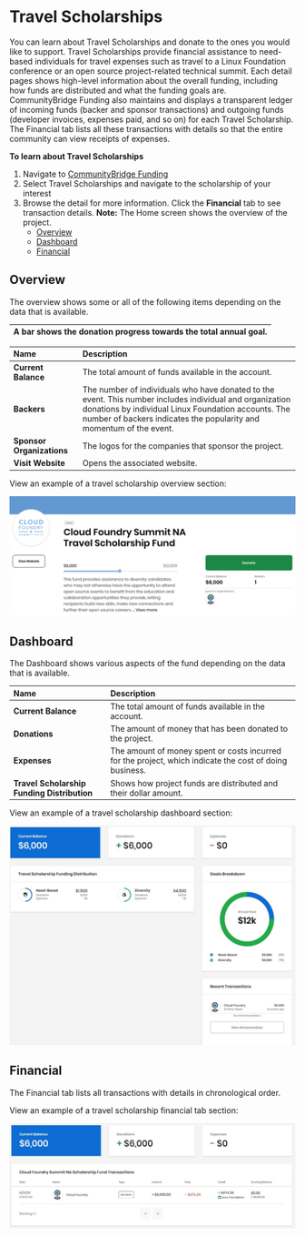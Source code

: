 # Travel Scholarships

You can learn about Travel Scholarships and donate to the ones you would like to support. Travel Scholarships provide financial assistance to need-based individuals for travel expenses such as travel to a Linux Foundation conference or an open source project-related technical summit. Each detail pages shows high-level information about the overall funding, including how funds are distributed and what the funding goals are. CommunityBridge Funding also maintains and displays a transparent ledger of incoming funds \(backer and sponsor transactions\) and outgoing funds \(developer invoices, expenses paid, and so on\) for each Travel Scholarship. The Financial tab lists all these transactions with details so that the entire community can view receipts of expenses.

**To learn about Travel Scholarships**

1. Navigate to [CommunityBridge Funding](https://funding.communitybridge.org/)
2. Select Travel Scholarships and navigate to the scholarship of your interest
3. Browse the detail for more information. Click the **Financial** tab to see transaction details. **Note:** The Home screen shows the overview of the project.
   * [Overview](travel-scholarships.md#TravelScholarships-Overview)
   * [Dashboard](travel-scholarships.md#TravelScholarships-Dashboard)
   * [Financial](travel-scholarships.md#TravelScholarships-Financial)

## Overview <a id="TravelScholarships-Overview"></a>

The overview shows some or all of the following items depending on the data that is available.  


| A bar shows the donation progress towards the total annual goal. |
| :--- |


| Name | Description |
| :--- | :--- |
| **Current Balance** | The total amount of funds available in the account. |
| **Backers**  | The number of individuals who have donated to the event. This number includes individual and organization donations by individual Linux Foundation accounts. The number of backers indicates the popularity and momentum of the event. |
| **Sponsor Organizations** | The logos for the companies that sponsor the project. |
| **Visit Website** | Opens the associated website. |

  
View an example of a travel scholarship overview section:

![](../../../.gitbook/assets/7418525%20%281%29.png)

## Dashboard <a id="TravelScholarships-Dashboard"></a>

The Dashboard shows various aspects of the fund depending on the data that is available.

| Name | Description |
| :--- | :--- |
| **Current Balance** | The total amount of funds available in the account. |
| **Donations** | The amount of money that has been donated to the project. |
| **Expenses**  | The amount of money spent or costs incurred for the project, which indicate the cost of doing business. |
| **Travel Scholarship Funding Distribution** | Shows how project funds are distributed and their dollar amount. |

  
View an example of a travel scholarship dashboard section:

![](../../../.gitbook/assets/7418524%20%281%29.jpg)

## Financial <a id="TravelScholarships-Financial"></a>

The Financial tab lists all transactions with details in chronological order.

  
View an example of a travel scholarship financial tab section:

![](../../../.gitbook/assets/7418523%20%281%29.jpg)

